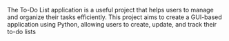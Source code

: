 The To-Do List application is a useful project that helps users 
to manage and organize their tasks efficiently. 
This project aims to create a GUI-based application using Python, allowing
users to create, update, and track their to-do lists
